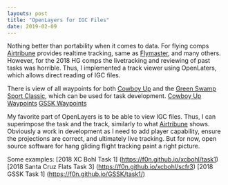 ```yaml
---
layouts: post
title: "OpenLayers for IGC Files"
date: 2019-02-09
---
```


Nothing better than portability when it comes to data. For flying comps [Airtribune](https://airtribune.com/) provides realtime tracking, same as [Flymaster](https://www.flymaster.net/), and many others.
However, for the 2018 HG comps the livetracking and reviewing of past tasks was horrible. Thus, I implemented a track viewer using OpenLaters, which allows direct reading of IGC files.

There is view of all waypoints for both [Cowboy Up](http://www.cuhanggliding.com) and the [Green Swamp Sport Classic](https://airtribune.com/2019-green-swamp-sport-klassic/info), which can be used for task development. 
[Cowboy Up Waypoints](https://f0n.github.io/xcbohl/waypoints)
[GSSK Waypoints](https://f0n.github.io/GSSK/waypoints)

My favorite part of OpenLayers is to be able to view IGC files. Thus, I can superimpose the task and the track, similarly to what [Airtribune](https://airtribune.com/) shows. Obviously a work in development as I need to add player capability, ensure the projections are correct, and ultimately live tracking. But for now, open source software for hang gliding flight tracking paint a right picture.

Some examples: 
[2018 XC Bohl Task 1] (https://f0n.github.io/xcbohl/task1)
[2018 Santa Cruz Flats Task 3] (https://f0n.github.io/xcbohl/scfr3)
[2018 GSSK Task 1] (https://f0n.github.io/GSSK/task1/)
